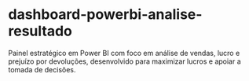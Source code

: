 # dashboard-powerbi-analise-resultado
Painel estratégico em Power BI com foco em análise de vendas, lucro e prejuízo por devoluções, desenvolvido para maximizar lucros e apoiar a tomada de decisões.

